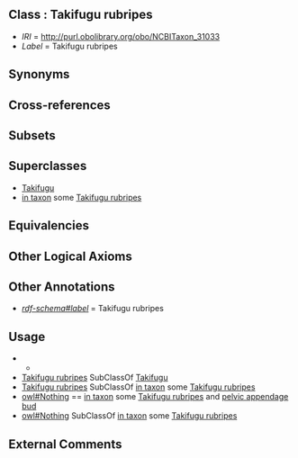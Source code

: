 
## Class : Takifugu rubripes

 * *IRI* = http://purl.obolibrary.org/obo/NCBITaxon_31033
 * *Label* = Takifugu rubripes

## Synonyms


## Cross-references


## Subsets


## Superclasses

 * [Takifugu](../../NCBITaxon/32/NCBITaxon_31032.md)
 * [in taxon](../../RO/62/RO_0002162.md) some [Takifugu rubripes](../../NCBITaxon/33/NCBITaxon_31033.md)

## Equivalencies


## Other Logical Axioms


## Other Annotations

 * *[rdf-schema#label](../../el/rdf-schema#label.md)* = Takifugu rubripes

## Usage

 * -
 * [Takifugu rubripes](../../NCBITaxon/33/NCBITaxon_31033.md) SubClassOf [Takifugu](../../NCBITaxon/32/NCBITaxon_31032.md)
 * [Takifugu rubripes](../../NCBITaxon/33/NCBITaxon_31033.md) SubClassOf [in taxon](../../RO/62/RO_0002162.md) some [Takifugu rubripes](../../NCBITaxon/33/NCBITaxon_31033.md)
 * [owl#Nothing](../../ng/owl#Nothing.md) == [in taxon](../../RO/62/RO_0002162.md) some [Takifugu rubripes](../../NCBITaxon/33/NCBITaxon_31033.md) and [pelvic appendage bud](../../UBERON/20/UBERON_0005420.md)
 * [owl#Nothing](../../ng/owl#Nothing.md) SubClassOf [in taxon](../../RO/62/RO_0002162.md) some [Takifugu rubripes](../../NCBITaxon/33/NCBITaxon_31033.md)

## External Comments

